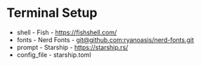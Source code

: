 # Terminal Setup

- shell - Fish - https://fishshell.com/
- fonts - Nerd Fonts - [git@github.com:ryanoasis/nerd-fonts.git](https://github.com/ryanoasis/nerd-fonts)
- prompt - Starship - https://starship.rs/
- config_file - starship.toml
